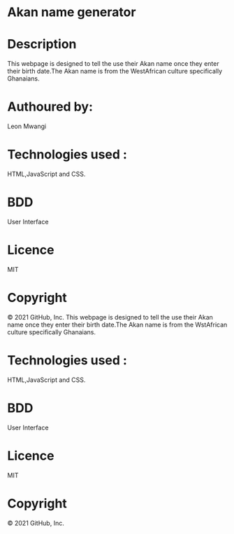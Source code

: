 
# Akan name generator 

# Description
This webpage is designed to tell the use their Akan name once they enter their birth date.The Akan name is from the WestAfrican culture specifically Ghanaians.

# Authoured by:
Leon Mwangi

# Technologies used :
HTML,JavaScript and CSS.

# BDD
User Interface

# Licence
MIT

# Copyright
© 2021 GitHub, Inc.
This webpage is designed to tell the use their Akan name once they enter their birth date.The Akan name is from the WstAfrican culture specifically Ghanaians.


# Technologies used :
HTML,JavaScript and CSS.

# BDD
User Interface

# Licence
MIT

# Copyright
© 2021 GitHub, Inc.
